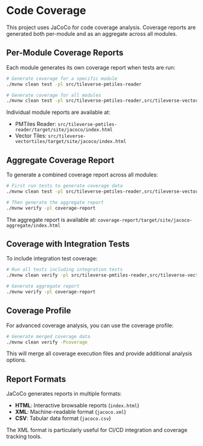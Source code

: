 # Code Coverage

This project uses JaCoCo for code coverage analysis. Coverage reports are generated both per-module and as an aggregate across all modules.

## Per-Module Coverage Reports

Each module generates its own coverage report when tests are run:

```bash
# Generate coverage for a specific module
./mvnw clean test -pl src/tileverse-pmtiles-reader

# Generate coverage for all modules
./mvnw clean test -pl src/tileverse-pmtiles-reader,src/tileverse-vectortiles
```

Individual module reports are available at:
- PMTiles Reader: `src/tileverse-pmtiles-reader/target/site/jacoco/index.html`
- Vector Tiles: `src/tileverse-vectortiles/target/site/jacoco/index.html`

## Aggregate Coverage Report

To generate a combined coverage report across all modules:

```bash
# First run tests to generate coverage data
./mvnw clean test -pl src/tileverse-pmtiles-reader,src/tileverse-vectortiles

# Then generate the aggregate report
./mvnw verify -pl coverage-report
```

The aggregate report is available at: `coverage-report/target/site/jacoco-aggregate/index.html`

## Coverage with Integration Tests

To include integration test coverage:

```bash
# Run all tests including integration tests
./mvnw clean verify -pl src/tileverse-pmtiles-reader,src/tileverse-vectortiles

# Generate aggregate report
./mvnw verify -pl coverage-report
```

## Coverage Profile

For advanced coverage analysis, you can use the coverage profile:

```bash
# Generate merged coverage data
./mvnw clean verify -Pcoverage
```

This will merge all coverage execution files and provide additional analysis options.

## Report Formats

JaCoCo generates reports in multiple formats:
- **HTML**: Interactive browsable reports (`index.html`)
- **XML**: Machine-readable format (`jacoco.xml`)
- **CSV**: Tabular data format (`jacoco.csv`)

The XML format is particularly useful for CI/CD integration and coverage tracking tools.